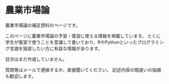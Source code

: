 # 農業市場論

農業市場論の補足資料のページです。

このページに農業市場論の予習・復習に使える情報を掲載しています。
とくに学生が復習で使うことを意識して書いており，RやPythonといったプログラミング言語を独習したい方に有益な情報があります。

目次はまだ作成していません。

質問等はメールで連絡するか，直接聞いてください。
記述内容の間違いの指摘も歓迎します。
